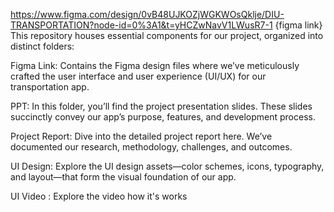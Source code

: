 https://www.figma.com/design/0vB48UJKOZjWGKWOsQklje/DIU-TRANSPORTATION?node-id=0%3A1&t=yHCZwNavV1LWusR7-1    {figma link}
This repository houses essential components for our project, organized into distinct folders:

Figma Link: Contains the Figma design files where we’ve meticulously crafted the user interface and user experience (UI/UX) for our transportation app.

PPT: In this folder, you’ll find the project presentation slides. These slides succinctly convey our app’s purpose, features, and development process.

Project Report: Dive into the detailed project report here. We’ve documented our research, methodology, challenges, and outcomes.

UI Design: Explore the UI design assets—color schemes, icons, typography, and layout—that form the visual foundation of our app.

UI Video : Explore the video how it's works
